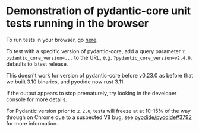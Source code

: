 # Demonstration of pydantic-core unit tests running in the browser

To run tests in your browser, go [here](https://githubproxy.samuelcolvin.workers.dev/pydantic/pydantic-core/blob/main/wasm-preview/index.html).

To test with a specific version of pydantic-core, add a query parameter `?pydantic_core_version=...` to the URL, e.g. `?pydantic_core_version=v2.4.0`, defaults to latest release.

This doesn't work for version of pydantic-core before v0.23.0 as before that we built 3.10 binaries, and pyodide now rust 3.11.

If the output appears to stop prematurely, try looking in the developer console for more details.

For Pydantic version prior to `2.2.0`, tests will freeze at  at 10-15% of the way through on Chrome due to a suspected V8 bug, see [pyodide/pyodide#3792](https://github.com/pyodide/pyodide/issues/3792) for more information. 
